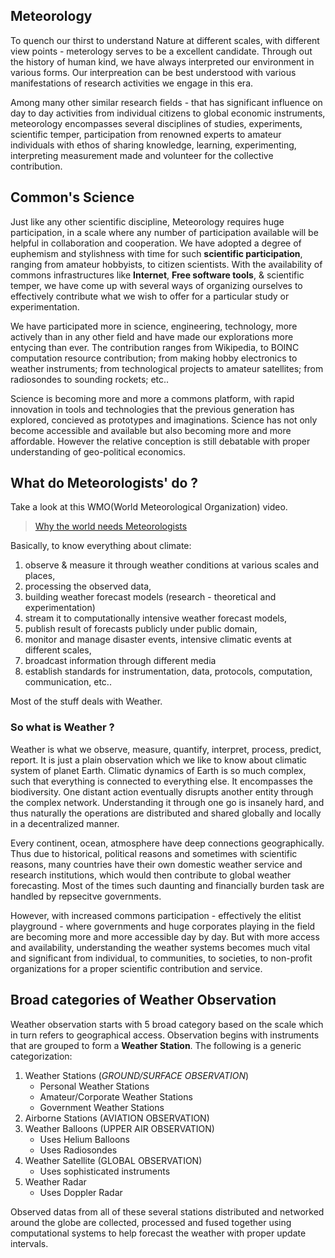 ## Meteorology

To quench our thirst to understand Nature at different scales, with different view points - meterology serves to be a excellent candidate. Through out the history of human kind, we have always interpreted our environment in various forms. Our interpreation can be best understood with various manifestations of research activities we engage in this era.

Among many other similar research fields - that has significant influence on day to day activities from individual citizens to global economic instruments, meteorology encompasses several disciplines of studies, experiments, scientific temper, participation from renowned experts to amateur individuals with ethos of sharing knowledge, learning, experimenting, interpreting measurement made and volunteer for the collective contribution.

## Common's Science

Just like any other scientific discipline, Meteorology requires huge participation, in a scale where any number of participation available will be helpful in collaboration and cooperation. We have adopted a degree of euphemism and stylishness with time for such **scientific participation**, ranging from amateur hobbyists, to citizen scientists. With the availability of commons infrastructures like **Internet**, **Free software tools**, & scientific temper, we have come up with several ways of organizing ourselves to effectively contribute what we wish to offer for a particular study or experimentation. 

We have participated more in science, engineering, technology, more actively than in any other field and have made our explorations more entycing than ever. The contribution ranges from Wikipedia, to BOINC computation resource contribution; from making hobby electronics to weather instruments; from technological projects to amateur satellites; from radiosondes to sounding rockets; etc..

Science is becoming more and more a commons platform, with rapid innovation in tools and technologies that the previous generation has explored, concieved as prototypes and imaginations. Science has not only become accessible and available but also becoming more and more affordable. However the relative conception is still debatable with proper understanding of geo-political economics.

## What do Meteorologists' do ?

Take a look at this WMO(World Meteorological Organization) video.

> [Why the world needs Meteorologists](https://www.youtube.com/watch?v=J6-xriLune8)

Basically, to know everything about climate: 

1. observe & measure it through weather conditions at various scales and places, 
2. processing the observed data, 
3. building weather forecast models (research - theoretical and experimentation)
4. stream it to computationally intensive weather forecast models, 
5. publish result of forecasts publicly under public domain,
6. monitor and manage disaster events, intensive climatic events at different scales, 
7. broadcast information through different media
8. establish standards for instrumentation, data, protocols, computation, communication, etc..

Most of the stuff deals with Weather. 

### So what is Weather ?

Weather is what we observe, measure, quantify, interpret, process, predict, report. It is just a plain observation which we like to know about climatic system of planet Earth. Climatic dynamics of Earth is so much complex, such that everything is connected to everything else. It encompasses the biodiversity. One distant action eventually disrupts another entity through the complex network. Understanding it through one go is insanely hard, and thus naturally the operations are distributed and shared globally and locally in a decentralized manner.

Every continent, ocean, atmosphere have deep connections geographically. Thus due to historical, political reasons and sometimes with scientific reasons, many countries have their own domestic weather service and research institutions, which would then contribute to global weather forecasting. Most of the times such daunting and financially burden task are handled by repsecitve governments.

However, with increased commons participation - effectively the elitist playground - where governments and huge corporates playing in the field are becoming more and more accessible day by day. But with more access and availability, understanding the weather systems becomes much vital and significant from individual, to communities, to societies, to non-profit organizations for a proper scientific contribution and service.

## Broad categories of Weather Observation

Weather observation starts with 5 broad category based on the scale which in turn refers to geographical access. Observation begins with instruments that are grouped to form a **Weather Station**. The following is a generic categorization:

1. Weather Stations (*GROUND/SURFACE OBSERVATION*)
   * Personal Weather Stations
   * Amateur/Corporate Weather Stations
   * Government Weather Stations
2. Airborne Stations (AVIATION OBSERVATION)
3. Weather Balloons (UPPER AIR OBSERVATION)
   * Uses Helium Balloons
   * Uses Radiosondes
4. Weather Satellite (GLOBAL OBSERVATION)
   * Uses sophisticated instruments
5. Weather Radar
   * Uses Doppler Radar

Observed datas from all of these several stations distributed and networked around the globe are collected, processed and fused together using computational systems to help forecast the weather with proper update intervals.


